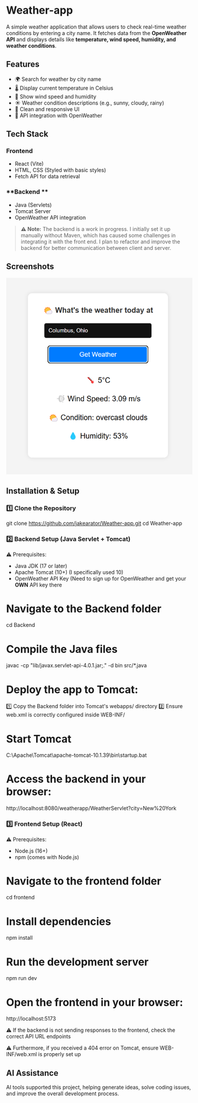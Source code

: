 # Weather-app 

A simple weather application that allows users to check real-time weather conditions by entering a city name. It fetches data from the **OpenWeather API** and displays details like **temperature, wind speed, humidity, and weather conditions**.

## Features

- 🌍 Search for weather by city name
- 🌡️ Display current temperature in Celsius
- 💨 Show wind speed and humidity
- ☀️ Weather condition descriptions (e.g., sunny, cloudy, rainy)
- 🎨 Clean and responsive UI
- 🔗 API integration with OpenWeather

## Tech Stack

### **Frontend**
- React (Vite)
- HTML, CSS (Styled with basic styles)
- Fetch API for data retrieval

### **Backend **
- Java (Servlets)
- Tomcat Server
- OpenWeather API integration

> **⚠️ Note:** The backend is a work in progress. I initially set it up manually without Maven, which has caused some challenges in integrating it with the front end. I plan to refactor and improve the backend for better communication between client and server.

## Screenshots
![Weather App Screenshot](frontend/public/screenshots/Screenshot%202025-03-25%20220023.png)


## Installation & Setup

### 1️⃣ Clone the Repository

git clone https://github.com/jakearator/Weather-app.git
cd Weather-app

### 2️⃣ Backend Setup (Java Servlet + Tomcat)

⚠️ Prerequisites:
- Java JDK (17 or later)
- Apache Tomcat (10+) (I specifically used 10)
- OpenWeather API Key (Need to sign up for OpenWeather and get your **OWN** API key there

# Navigate to the Backend folder
cd Backend

# Compile the Java files
javac -cp "lib/javax.servlet-api-4.0.1.jar;." -d bin src/*.java

# Deploy the app to Tomcat:
 1️⃣ Copy the Backend folder into Tomcat's webapps/ directory
 2️⃣ Ensure web.xml is correctly configured inside WEB-INF/

# Start Tomcat
C:\Apache\Tomcat\apache-tomcat-10.1.39\bin\startup.bat

# Access the backend in your browser:
http://localhost:8080/weatherapp/WeatherServlet?city=New%20York

### 3️⃣ Frontend Setup (React) 

⚠️ Prerequisites:
- Node.js (16+)
- npm (comes with Node.js)

# Navigate to the frontend folder
cd frontend

# Install dependencies
npm install

# Run the development server
npm run dev

# Open the frontend in your browser:
http://localhost:5173

⚠️ If the backend is not sending responses to the frontend, check the correct API URL endpoints

⚠️ Furthermore, if you received a 404 error on Tomcat, ensure WEB-INF/web.xml is properly set up


## AI Assistance

AI tools supported this project, helping generate ideas, solve coding issues, and improve the overall development process.
